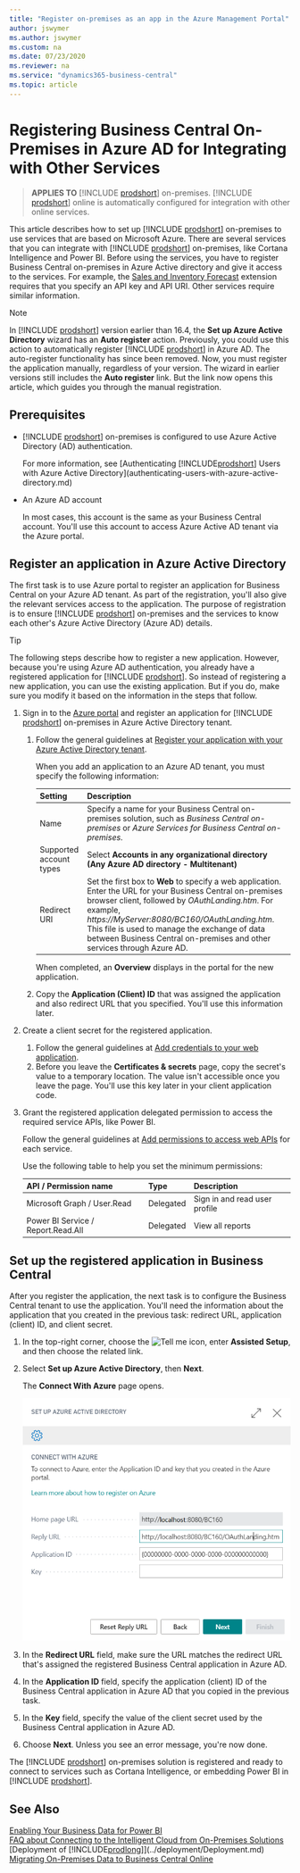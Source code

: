 ```yaml
---
title: "Register on-premises as an app in the Azure Management Portal"
author: jswymer
ms.author: jswymer
ms.custom: na
ms.date: 07/23/2020
ms.reviewer: na
ms.service: "dynamics365-business-central"
ms.topic: article
---
```


# Registering Business Central On-Premises in Azure AD for Integrating with Other Services

> **APPLIES TO** [!INCLUDE [prodshort](../developer/includes/prodshort.md)] on-premises. [!INCLUDE [prodshort](../developer/includes/prodshort.md)] online is automatically configured for integration with other online services.

This article describes how to set up [!INCLUDE [prodshort](../developer/includes/prodshort.md)] on-premises to use services that are based on Microsoft Azure. There are several services that you can integrate with [!INCLUDE [prodshort](../developer/includes/prodshort.md)] on-premises, like Cortana Intelligence and Power BI. Before using the services, you have to register Business Central on-premises in Azure Active directory and give it access to the services. For example, the [Sales and Inventory Forecast](https://docs.microsoft.com/dynamics365/business-central/ui-extensions-sales-forecast) extension requires that you specify an API key and API URI. Other services require similar information.

<!--
> [!NOTE]
> In earlier versions of [!INCLUDE [prodshort](../developer/includes/prodshort.md)], a **Azure AD Application Setup Wizard** guide has an action to automatically register [!INCLUDE [prodshort](../developer/includes/prodshort.md)] in Azure AD. In the 16.4 update, this action is removed, and the guide is updated to make it easier to enter the information that you get manually from the Azure Management Portal.
-->

> [!NOTE]
> In [!INCLUDE [prodshort](../developer/includes/prodshort.md)] version earlier than 16.4, the **Set up Azure Active Directory** wizard has an **Auto register** action. Previously, you could use this action to automatically register [!INCLUDE [prodshort](../developer/includes/prodshort.md)] in Azure AD. The auto-register functionality has since been removed. Now, you must register the application manually, regardless of your version. The wizard in earlier versions still includes the **Auto register** link. But the link now opens this article, which guides you through the manual registration.

## Prerequisites

- [!INCLUDE [prodshort](../developer/includes/prodshort.md)] on-premises is configured to use Azure Active Directory (AD) authentication.

    For more information, see [Authenticating [!INCLUDE[prodshort](../developer/includes/prodshort.md)] Users with Azure Active Directory](authenticating-users-with-azure-active-directory.md)
- An Azure AD account

    In most cases, this account is the same as your Business Central account. You'll use this account to access Azure Active AD tenant via the Azure portal.

## Register an application in Azure Active Directory

The first task is to use Azure portal to register an application for Business Central on your Azure AD tenant. As part of the registration, you'll also give the relevant services access to the application. The purpose of registration is to ensure [!INCLUDE [prodshort](../developer/includes/prodshort.md)] on-premises and the services to know each other's Azure Active Directory (Azure AD) details.

> [!TIP]
> The following steps describe how to register a new application. However, because you're using Azure AD authentication, you already have a registered application for [!INCLUDE [prodshort](../developer/includes/prodshort.md)]. So instead of registering a new application, you can use the existing application. But if you do, make sure you modify it based on the information in the steps that follow. 

1. Sign in to the [Azure portal](https://portal.azure.com) and register an application for [!INCLUDE [prodshort](../developer/includes/prodshort.md)] on-premises in Azure Active Directory tenant.

    1. Follow the general guidelines at [Register your application with your Azure Active Directory tenant](/azure/active-directory/active-directory-app-registration).

        When you add an application to an Azure AD tenant, you must specify the following information:
    
        |Setting|Description|
        |-------|-----------|
        |Name|Specify a name for your Business Central on-premises solution, such as *Business Central on-premises* or *Azure Services for Business Central on-premises*. |
        |Supported account types| Select <strong>Accounts in any organizational directory (Any Azure AD directory - Multitenant)</strong> |
        |Redirect URI|Set the first box to **Web** to specify a web application. Enter the URL for your Business Central on-premises browser client, followed by *OAuthLanding.htm*. For example, *https://MyServer:8080/BC160/OAuthLanding.htm*. This file is used to manage the exchange of data between Business Central on-premises and other services through Azure AD.|
    
        When completed, an **Overview** displays in the portal for the new application.

    2. Copy the **Application (Client) ID** that was assigned the application and also redirect URL that you specified. You'll use this information later.
2. Create a client secret for the registered application.

    1. Follow the general guidelines at [Add credentials to your web application](https://docs.microsoft.com/azure/active-directory/develop/quickstart-configure-app-access-web-apis#add-credentials-to-your-web-application).

    <!--
    1. From the application's **Overview** page, select **Certificates & secrets**, and then **New client secret**.
    2. Specify a description and expiration option.
    3. Select **Add** to generate the key.

    4. Copy the key value to a temporary location. You'll use this key later in your client application code. The key isn't accessible once you leave the  **Certificates & secrets** page.
    --> 

    2. Before you leave the **Certificates & secrets** page, copy the secret's value to a temporary location. The value isn't accessible once you leave the page. You'll use this key later in your client application code.

3. Grant the registered application delegated permission to access the required service APIs, like Power BI.

    Follow the general guidelines at [Add permissions to access web APIs](https://docs.microsoft.com/azure/active-directory/develop/quickstart-configure-app-access-web-apis#add-permissions-to-access-web-apis) for each service.

    Use the following table to help you set the minimum permissions:

    |API / Permission name|Type|Description|
    |---------------------|----|-----------|
    |Microsoft Graph / User.Read|Delegated|Sign in and read user profile|
    |Power BI Service / Report.Read.All|Delegated|View all reports|


<!--temporary notice-->


<!--
## To register Business Central on-premises in the Azure Management Portal

1. Log in to the Azure Management Portal at [https://portal.azure.com](https://portal.azure.com).
    If you are not familiar with the Azure Management Portal, you can find guidance in the [Azure documentation library](https://docs.microsoft.com/azure/).
2. In the left navigation pane, choose **More services**, and then choose **App registrations**.
3. In the top menu, choose **Add**, and then, in the **Create pane**, fill in the fields with the following information:
   - **Name**: Specify a name for your [!INCLUDE [prodshort](../developer/includes/prodshort.md)] on-premises solution, such as *Business Central on-premises*.
   - **Application Type**: Choose **Web app\* \/ API**.
   - **Sign-on URL**: Enter the URL for your [!INCLUDE [prodshort](../developer/includes/prodshort.md)] browser client, such as `https://MyServer:8080/BC160/WebClient/OAuthLanding.htm`.
       The OAuthLanding.htm file is a file that helps manage the exchange of data between [!INCLUDE [prodshort](../developer/includes/prodshort.md)] and other services through Azure AD.
4. Choose the **Create** button.
    This adds your [!INCLUDE [prodshort](../developer/includes/prodshort.md)] to the **App registrations pane**, so you can now add settings to it.
5. In the **App registrations list**, choose your new app. If this does not open the **Settings** pane, you should see an action to open **Settings**.
6. In the **Settings** pane, in the **API Access** section, choose **Keys**.
7. In the **Keys** pane, specify a description and when you want to let the key expire, and then choose **Save**.
8. Copy the generated key to a temporary location - you will need it in the next procedure.
9. In the **API Access** section, choose **Required Permissions**.
    - Add delegated permissions to view all reports to the Power BI Service
    - Add delegated permissions to Sign In and read user profile to Windows Azure Active Directory
    - Repeat for other services that you want to grant access to your Business Central on-premises solution
10. Close the **Settings** pane, and then, in the **Essentials** pane, copy the value of the **Application ID** to a temporary location.

You have now registered your Business Central on-premises solution in the Azure Management Portal, you have given access to the relevant services, and you have extracted the information that you need in [!INCLUDE [prodshort](../developer/includes/prodshort.md)].  

## To add the information to Business Central

1. In the top right corner, choose the ![Tell me](../developer/media/search-icon.png "Tell me what you want to do") icon, enter **Set Up Azure Active Directory**, and then choose the related link.
2. In the wizard, choose **Next**.  
3. In the **Client ID** field, specify the content that you copied from the **Application ID** field earlier.
4. In the **Secret Key** field, specify the content that you copied from the **Keys** pane earlier.
5. Choose **Next**. Unless you see an error message, you are now done.

Your [!INCLUDE [prodshort](../developer/includes/prodshort.md)] on-premises solution is registered and ready to connect to services such as Cortana Intelligence, or embedding Power BI in [!INCLUDE [prodshort](../developer/includes/prodshort.md)].  

-->
## Set up the registered application in Business Central

After you register the application, the next task is to configure the Business Central tenant to use the application. You'll need the information about the application that you created in the previous task: redirect URL, application (client) ID, and client secret.

1. In the top-right corner, choose the ![Tell me](../developer/media/search-icon.png "Tell me what you want to do") icon, enter **Assisted Setup**, and then choose the related link.
2. Select **Set up Azure Active Directory**, then **Next**.

    The **Connect With Azure** page opens.

    ![Setting the Azure Active Directory](../developer/media/set-up-azure-ad.png)
3. In the **Redirect URL** field, make sure the URL matches the redirect URL that's assigned the registered Business Central application in Azure AD.
3. In the **Application ID** field, specify the application (client) ID of the Business Central application in Azure AD that you copied in the previous task.
4. In the **Key** field, specify the value of the client secret used by the Business Central application in Azure AD.
5. Choose **Next**. Unless you see an error message, you're now done.

The [!INCLUDE [prodshort](../developer/includes/prodshort.md)] on-premises solution is registered and ready to connect to services such as Cortana Intelligence, or embedding Power BI in [!INCLUDE [prodshort](../developer/includes/prodshort.md)].  


## See Also
[Enabling Your Business Data for Power BI](https://docs.microsoft.com/dynamics365/business-central/admin-powerbi)  
[FAQ about Connecting to the Intelligent Cloud from On-Premises Solutions](FAQ-Intelligent-Cloud.md)  
[Deployment of [!INCLUDE[prodlong](../developer/includes/prodlong.md)]](../deployment/Deployment.md)  
[Migrating On-Premises Data to Business Central Online](migrate-data.md)  

